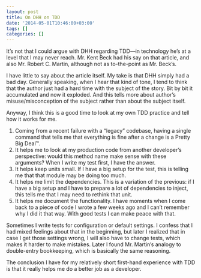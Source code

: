 ```yaml
---
layout: post
title: On DHH on TDD
date: '2014-05-01T10:46:00+03:00'
tags: []
categories: []
---
```

It’s not that I could argue with DHH regarding TDD—in technology he’s at
a level that I may never reach. Mr. Kent Beck had his say on that
article, and also Mr. Robert C. Martin, although not as to-the-point as
Mr. Beck’s.

I have little to say about the article itself. My take is that DHH
simply had a bad day. Generally speaking, when I hear that kind of tone,
I tend to think that the author just had a hard time with the subject of
the story. Bit by bit it accumulated and now it exploded. And this tells
more about author’s misuse/misconception of the subject rather than
about the subject itself.

Anyway, I think this is a good time to look at my own TDD practice and
tell how it works for me.

1. Coming from a recent failure with a “legacy” codebase, having a
	 single command that tells me that everything is fine after a change
	 is a Pretty Big Deal™.
2. It helps me to look at my production code from another developer’s
	 perspective: would this method name make sense with these arguments?
	 When I write my test first, I have the answer.
3. It helps keep units small. If I have a big setup for the test, this
	 is telling me that that module may be doing too much.
4. It helps me limit the dependencies. This is a variation of the
	 previous: if I have a big setup and I have to prepare a lot of
	 dependencies to inject, this tells me that I may need to rethink that
	 unit.
5. It helps me document the functionality. I have moments when I come
	 back to a piece of code I wrote a few weeks ago and I can’t remember
	 why I did it that way. With good tests I can make peace with that.

Sometimes I write tests for configuration or default
settings. I confess that I had mixed feelings about that in the
beginning, but later I realized that in case I get those settings wrong,
I will also have to change tests, which makes it harder to make
mistakes. Later I found Mr. Martin’s analogy to double-entry
bookkeeping, which is basically the same reasoning.

The conclusion I have for my relatively short first-hand experience with
TDD is that it really helps me do a better job as a developer.

